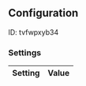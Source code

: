 # <nil>
## Configuration
ID:  tvfwpxyb34



### Settings
| Setting | Value  |
| :------------------------ | ---------------------------------------- |
 



